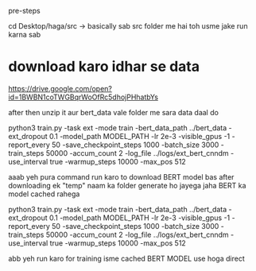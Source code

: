 pre-steps

cd Desktop/haga/src -> basically sab src folder me hai toh usme jake run karna sab 


# download karo idhar se data 
https://drive.google.com/open?id=1BWBN1coTWGBqrWoOfRc5dhojPHhatbYs

after then unzip it aur bert_data vale folder me sara data daal do 

python3 train.py -task ext -mode train -bert_data_path ../bert_data -ext_dropout 0.1 -model_path MODEL_PATH -lr 2e-3 -visible_gpus -1 -report_every 50 -save_checkpoint_steps 1000 -batch_size 3000 -train_steps 50000 -accum_count 2 -log_file ../logs/ext_bert_cnndm -use_interval true -warmup_steps 10000 -max_pos 512


aaab yeh pura command run karo to download BERT model bas after downloading ek "temp" naam ka folder generate ho jayega jaha BERT ka model cached rahega


python3 train.py -task ext -mode train -bert_data_path ../bert_data -ext_dropout 0.1 -model_path MODEL_PATH -lr 2e-3 -visible_gpus -1 -report_every 50 -save_checkpoint_steps 1000 -batch_size 3000 -train_steps 50000 -accum_count 2 -log_file ../logs/ext_bert_cnndm -use_interval true -warmup_steps 10000 -max_pos 512


abb yeh run karo for training isme cached BERT MODEL use hoga direct 
